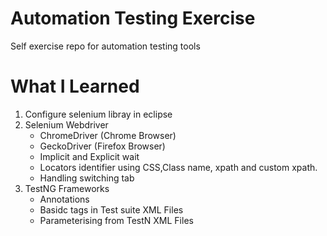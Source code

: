 Automation Testing Exercise
===========================
Self exercise repo for automation testing tools

What I Learned
==============
1. Configure selenium libray in eclipse
2. Selenium Webdriver
    - ChromeDriver (Chrome Browser)
    - GeckoDriver (Firefox Browser)
    - Implicit and Explicit wait
    - Locators identifier using CSS,Class name, xpath and custom xpath.
    - Handling switching tab
3. TestNG Frameworks 
    - Annotations
    - Basidc tags in Test suite XML Files
    - Parameterising from TestN XML Files